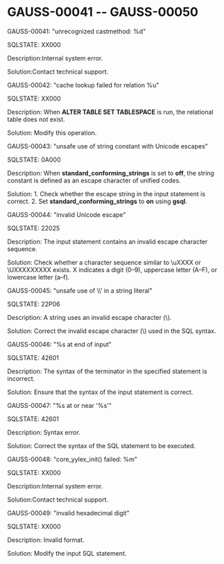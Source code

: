 # GAUSS-00041 -- GAUSS-00050<a name="EN-US_TOPIC_0302073630"></a>

GAUSS-00041: "unrecognized castmethod: %d"

SQLSTATE: XX000

Description:Internal system error.

Solution:Contact technical support.

GAUSS-00042: "cache lookup failed for relation %u"

SQLSTATE: XX000

Description: When  **ALTER TABLE SET TABLESPACE**  is run, the relational table does not exist.

Solution: Modify this operation.

GAUSS-00043: "unsafe use of string constant with Unicode escapes"

SQLSTATE: 0A000

Description: When  **standard\_conforming\_strings**  is set to  **off**, the string constant is defined as an escape character of unified codes.

Solution: 1. Check whether the escape string in the input statement is correct. 2. Set  **standard\_conforming\_strings**  to  **on**  using  **gsql**.

GAUSS-00044: "invalid Unicode escape"

SQLSTATE: 22025

Description: The input statement contains an invalid escape character sequence.

Solution: Check whether a character sequence similar to \\uXXXX or \\UXXXXXXXXX exists. X indicates a digit \(0–9\), uppercase letter \(A–F\), or lowercase letter \(a–f\).

GAUSS-00045: "unsafe use of \\\\' in a string literal"

SQLSTATE: 22P06

Description: A string uses an invalid escape character \(\\\).

Solution: Correct the invalid escape character \(\\\) used in the SQL syntax.

GAUSS-00046: "%s at end of input"

SQLSTATE: 42601

Description: The syntax of the terminator in the specified statement is incorrect.

Solution: Ensure that the syntax of the input statement is correct.

GAUSS-00047: "%s at or near '%s'"

SQLSTATE: 42601

Description: Syntax error.

Solution: Correct the syntax of the SQL statement to be executed.

GAUSS-00048: "core\_yylex\_init\(\) failed: %m"

SQLSTATE: XX000

Description:Internal system error.

Solution:Contact technical support.

GAUSS-00049: "invalid hexadecimal digit"

SQLSTATE: XX000

Description: Invalid format.

Solution: Modify the input SQL statement.

